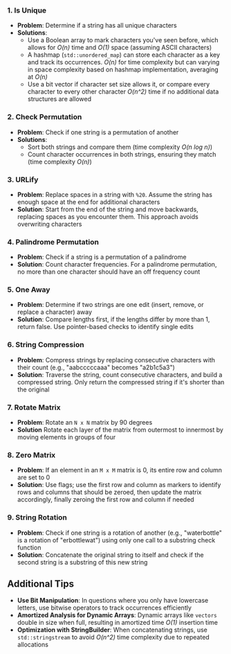 ### 1. Is Unique
- **Problem**: Determine if a string has all unique characters
- **Solutions**: 
    - Use a Boolean array to mark characters you've seen before, which allows for *O(n)* time and *O(1)* space (assuming ASCII characters)
    - A hashmap (`std::unordered_map`) can store each character as a key and track its occurrences. *O(n)* for time complexity but can varying in space complexity based on hashmap implementation, averaging at *O(n)*
    - Use a bit vector if character set size allows it, or compare every character to every other character *O(n^2)* time if no additional data structures are allowed

### 2. Check Permutation
- **Problem**: Check if one string is a permutation of another
- **Solutions**:
    - Sort both strings and compare them (time complexity *O(n log n)*)
    - Count character occurrences in both strings, ensuring they match (time complexity *O(n)*)

### 3. URLify
- **Problem**: Replace spaces in a string with `%20`. Assume the string has enough space at the end for additional characters
- **Solution**: Start from the end of the string and move backwards, replacing spaces as you encounter them. This approach avoids overwriting characters

### 4. Palindrome Permutation
- **Problem**: Check if a string is a permutation of a palindrome 
- **Solution**: Count character frequencies. For a palindrome permutation, no more than one character should have an off frequency count

### 5. One Away
- **Problem**: Determine if two strings are one edit (insert, remove, or replace a character) away
- **Solution**: Compare lengths first, if the lengths differ by more than 1, return false. Use pointer-based checks to identify single edits

### 6. String Compression
- **Problem**: Compress strings by replacing consecutive characters with their count (e.g., "aabcccccaaa" becomes "a2b1c5a3")
- **Solution**: Traverse the string, count consecutive characters, and build a compressed string. Only return the compressed string if it's shorter than the original

### 7. Rotate Matrix 
- **Problem**: Rotate an `N x N` matrix by 90 degrees
- **Solution** Rotate each layer of the matrix from outermost to innermost by moving elements in groups of four

### 8. Zero Matrix
- **Problem**: If an element in an `M x M` matrix is 0, its entire row and column are set to 0
- **Solution**: Use flags; use the first row and column as markers to identify rows and columns that should be zeroed, then update the matrix accordingly, finally zeroing the first row and column if needed

### 9. String Rotation
- **Problem**: Check if one string is a rotation of another (e.g., "waterbottle" is a rotation of "erbottlewat") using only one call to a substring check function
- **Solution**: Concatenate the original string to itself and check if the second string is a substring of this new string

## Additional Tips
- **Use Bit Manipulation**: In questions where you only have lowercase letters, use bitwise operators to track occurrences efficiently
- **Amortized Analysis for Dynamic Arrays**: Dynamic arrays like `vectors` double in size when full, resulting in amortized time *O(1)* insertion time 
- **Optimization with StringBuilder**: When concatenating strings, use `std::stringstream` to avoid *O(n^2)* time complexity due to repeated allocations 